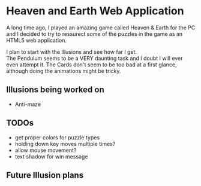 Heaven and Earth Web Application
================================
A long time ago, I played an amazing game called Heaven & Earth for the PC and I decided to try to ressurect some of the puzzles in the game as an HTML5 web application.

I plan to start with the Illusions and see how far I get.  
The Pendulum seems to be a VERY daunting task and I doubt I will ever even attempt it.
The Cards don't seem to be too bad at a first glance, although doing the animations might be tricky.

Illusions being worked on
-------------------------
* Anti-maze

TODOs
-----
* get proper colors for puzzle types
* holding down key moves multiple times?
* allow mouse movement?
* text shadow for win message

Future Illusion plans
---------------------

